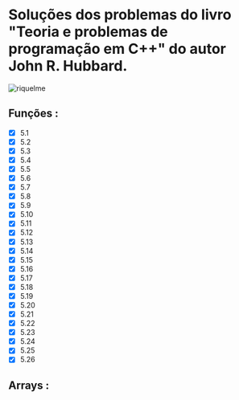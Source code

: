 # Soluções dos problemas do livro "Teoria e problemas de programação em C++" do autor John R. Hubbard.



![riquelme](https://encrypted-tbn0.gstatic.com/images?q=tbn:ANd9GcRMzg9MJG1dMcaI-fooiDNscpBMv64C7Bh3Qw&usqp=CAU)

## Funções :
- [x] 5.1
- [x] 5.2
- [x] 5.3
- [x] 5.4
- [x] 5.5
- [x] 5.6
- [x] 5.7
- [x] 5.8
- [x] 5.9
- [x] 5.10
- [x] 5.11
- [x] 5.12
- [x] 5.13
- [x] 5.14
- [x] 5.15
- [x] 5.16
- [x] 5.17
- [x] 5.18
- [x] 5.19
- [x] 5.20
- [x] 5.21
- [x] 5.22
- [x] 5.23
- [x] 5.24
- [x] 5.25
- [x] 5.26

## Arrays  :





